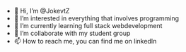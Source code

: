 - 👋 Hi, I’m @JokevtZ
- 👀 I’m interested in everything that involves programming
- 🌱 I’m currently learning full stack webdevelopment
- 💞️ I’m collaborate with my student group
- 📫 How to reach me, you can find me on linkedIn

<!---
JokevtZ/JokevtZ is a ✨ special ✨ repository because its `README.md` (this file) appears on your GitHub profile.
You can click the Preview link to take a look at your changes.
--->
